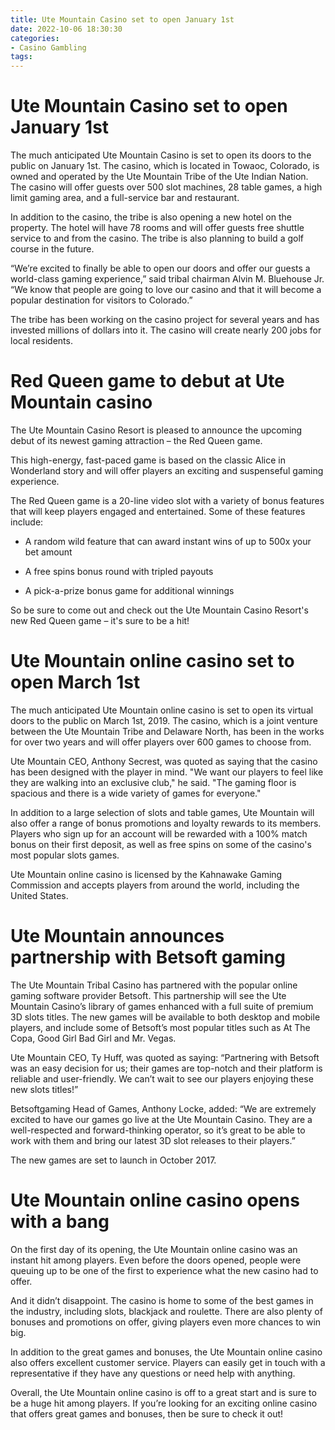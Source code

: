 ```yaml
---
title: Ute Mountain Casino set to open January 1st
date: 2022-10-06 18:30:30
categories:
- Casino Gambling
tags:
---
```



#  Ute Mountain Casino set to open January 1st

The much anticipated Ute Mountain Casino is set to open its doors to the public on January 1st. The casino, which is located in Towaoc, Colorado, is owned and operated by the Ute Mountain Tribe of the Ute Indian Nation. The casino will offer guests over 500 slot machines, 28 table games, a high limit gaming area, and a full-service bar and restaurant.

In addition to the casino, the tribe is also opening a new hotel on the property. The hotel will have 78 rooms and will offer guests free shuttle service to and from the casino. The tribe is also planning to build a golf course in the future.

“We’re excited to finally be able to open our doors and offer our guests a world-class gaming experience,” said tribal chairman Alvin M. Bluehouse Jr. “We know that people are going to love our casino and that it will become a popular destination for visitors to Colorado.”

The tribe has been working on the casino project for several years and has invested millions of dollars into it. The casino will create nearly 200 jobs for local residents.

#  Red Queen game to debut at Ute Mountain casino

The Ute Mountain Casino Resort is pleased to announce the upcoming debut of its newest gaming attraction – the Red Queen game.

This high-energy, fast-paced game is based on the classic Alice in Wonderland story and will offer players an exciting and suspenseful gaming experience.

The Red Queen game is a 20-line video slot with a variety of bonus features that will keep players engaged and entertained. Some of these features include:

* A random wild feature that can award instant wins of up to 500x your bet amount

* A free spins bonus round with tripled payouts

* A pick-a-prize bonus game for additional winnings

So be sure to come out and check out the Ute Mountain Casino Resort's new Red Queen game – it's sure to be a hit!

#  Ute Mountain online casino set to open March 1st

The much anticipated Ute Mountain online casino is set to open its virtual doors to the public on March 1st, 2019. The casino, which is a joint venture between the Ute Mountain Tribe and Delaware North, has been in the works for over two years and will offer players over 600 games to choose from.

Ute Mountain CEO, Anthony Secrest, was quoted as saying that the casino has been designed with the player in mind. "We want our players to feel like they are walking into an exclusive club," he said. "The gaming floor is spacious and there is a wide variety of games for everyone."

In addition to a large selection of slots and table games, Ute Mountain will also offer a range of bonus promotions and loyalty rewards to its members. Players who sign up for an account will be rewarded with a 100% match bonus on their first deposit, as well as free spins on some of the casino's most popular slots games.

Ute Mountain online casino is licensed by the Kahnawake Gaming Commission and accepts players from around the world, including the United States.

#  Ute Mountain announces partnership with Betsoft gaming

The Ute Mountain Tribal Casino has partnered with the popular online gaming software provider Betsoft. This partnership will see the Ute Mountain Casino’s library of games enhanced with a full suite of premium 3D slots titles. The new games will be available to both desktop and mobile players, and include some of Betsoft’s most popular titles such as At The Copa, Good Girl Bad Girl and Mr. Vegas.

Ute Mountain CEO, Ty Huff, was quoted as saying: “Partnering with Betsoft was an easy decision for us; their games are top-notch and their platform is reliable and user-friendly. We can’t wait to see our players enjoying these new slots titles!”

Betsoftgaming Head of Games, Anthony Locke, added: “We are extremely excited to have our games go live at the Ute Mountain Casino. They are a well-respected and forward-thinking operator, so it’s great to be able to work with them and bring our latest 3D slot releases to their players.”

The new games are set to launch in October 2017.

#  Ute Mountain online casino opens with a bang

On the first day of its opening, the Ute Mountain online casino was an instant hit among players. Even before the doors opened, people were queuing up to be one of the first to experience what the new casino had to offer.

And it didn’t disappoint. The casino is home to some of the best games in the industry, including slots, blackjack and roulette. There are also plenty of bonuses and promotions on offer, giving players even more chances to win big.

In addition to the great games and bonuses, the Ute Mountain online casino also offers excellent customer service. Players can easily get in touch with a representative if they have any questions or need help with anything.

Overall, the Ute Mountain online casino is off to a great start and is sure to be a huge hit among players. If you’re looking for an exciting online casino that offers great games and bonuses, then be sure to check it out!
